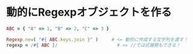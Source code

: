 # 動的にRegexpオブジェクトを作る

```ruby
ABC = { "A" => 1, "B" => 2, "C" => 3 }

Regexp.new( "#{ ABC.keys.join }" )     # <= 動的に作成する文字列を渡す！
regexp = /#{ ABC }/                      # <= //では式展開もできる！
```

